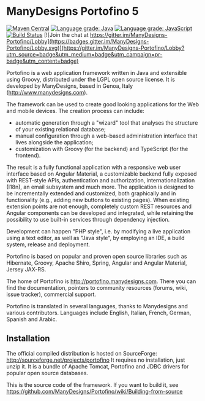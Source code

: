 # ManyDesigns Portofino 5 #

[![Maven Central](https://maven-badges.herokuapp.com/maven-central/com.manydesigns/portofino/badge.svg)](https://maven-badges.herokuapp.com/maven-central/com.manydesigns/portofino)
[![Language grade: Java](https://img.shields.io/lgtm/grade/java/g/ManyDesigns/Portofino.svg?logo=lgtm&logoWidth=18)](https://lgtm.com/projects/g/ManyDesigns/Portofino/context:java)
[![Language grade: JavaScript](https://img.shields.io/lgtm/grade/javascript/g/ManyDesigns/Portofino.svg?logo=lgtm&logoWidth=18)](https://lgtm.com/projects/g/ManyDesigns/Portofino/context:javascript)
[![Build Status](https://travis-ci.com/ManyDesigns/Portofino.svg?branch=master)](https://travis-ci.com/ManyDesigns/Portofino)
[![Join the chat at https://gitter.im/ManyDesigns-Portofino/Lobby](https://badges.gitter.im/ManyDesigns-Portofino/Lobby.svg)](https://gitter.im/ManyDesigns-Portofino/Lobby?utm_source=badge&utm_medium=badge&utm_campaign=pr-badge&utm_content=badge)

Portofino is a web application framework written in Java and extensible using Groovy, distributed under the LGPL open
source license. It is developed by ManyDesigns, based in Genoa, Italy (http://www.manydesigns.com).

The framework can be used to create good looking applications for the Web and mobile devices. The creation process can include:
 - automatic generation through a "wizard" tool that analyses the structure of your existing relational database;
 - manual configuration through a web-based administration interface that lives alongside the application;
 - customization with Groovy (for the backend) and TypeScript (for the frontend).
 
The result is a fully functional application with a responsive web user interface based on Angular Material, a customizable backend fully exposed with REST-style APIs, authentication and authorization, internationalization (I18n), an email subsystem and much more.
The application is designed to be incrementally extended and customized, both graphically and in functionality (e.g., adding new buttons to existing pages). When existing extension points are not enough, completely custom REST resources and Angular components can be developed and integrated, while retaining the possibility to use built-in services through dependency injection.

Development can happen "PHP style", i.e. by modifying a live application using a text editor, as well as "Java style", by employing an IDE, a build system, release and deployment.

Portofino is based on popular and proven open source libraries such as Hibernate, Groovy, Apache Shiro, Spring, Angular and Angular Material, Jersey JAX-RS.

The home of Portofino is http://portofino.manydesigns.com. There you can find the documentation, pointers to community
resources (forums, wiki, issue tracker), commercial support.

Portofino is translated in several languages, thanks to Manydesigns and various contributors. Languages include English, Italian, French, German, Spanish and Arabic.

## Installation ##

The official compiled distribution is hosted on SourceForge: http://sourceforge.net/projects/portofino
It requires no installation, just unzip it. It is a bundle of Apache Tomcat, Portofino and JDBC drivers for popular
open source databases.

This is the source code of the framework. If you want to build it, see
https://github.com/ManyDesigns/Portofino/wiki/Building-from-source

